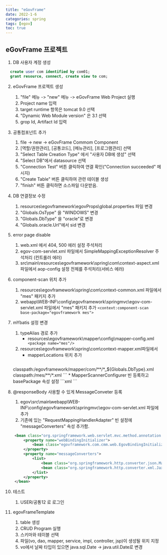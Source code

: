```yaml
---
title: "eGovFrame"
date: 2022-1-6
categories: spring  
tags: [egov]
toc: true
---
```


## eGovFrame 프로젝트 
1. DB 사용자 계정 생성
```sql
  create user com identified by com01;
  grant resource, connect, create view to com;
```
2. eGovFrame 프로젝트 생성
    1. "file" 메뉴 -> "new" 메뉴 -> eGovFrame Web Project 실행
    2. Project name 입력
    3. target runtime 항목은 tomcat 9.0 선택
    4. "Dynamic Web Module version" 은 3.1 선택
    5. grop Id, Artifact Id 입력

3. 공통컴포넌트 추가
    1. file -> new -> eGovFrame Commom Component
    2. [역할/권한관리], [공통코드], [메뉴관리], [프로그램관리] 선택
    3. "Select Table Creation Type" 에서 "사용자 DB에 생성" 선택
    4. "Select DB"에서 datasource 선택
    5. "Connection Test" 버튼 클릭하여 연결 확인("Connection succeeded" 메시지)
    6. "Create Table" 버튼 클릭하여 관련 테이블 생성
    7. "finish" 버튼 클릭하면 소스파일 다운받음.

4. DB 연결정보 수정
    1. resources\egovframework\egovProps\global.properties 파일 변경
    1. "Globals.OsType" 을 "WINDOWS" 변경
    2. "Globals.DbType" 을 "oracle"로 변경
    2. "Globals.oracle.Url"에서 sid  변경

5. error page disable
    1. web.xml 에서 404, 500 에러 설정 주석처리
    2. egov-com-servlet.xml 파일에서 SimpleMappingExceptionResolver 주석처리 (컨트롤러 에러)
    3. src\main\resources\egovframework\spring\com\context-aspect.xml 파일에서 aop-config 설정 전체를 주석처리(서비스 에러)

6. component-scan 위치 추가
    1. resources\egovframework\spring\com\context-common.xml 파일에서 "mes" 패키지 추가
    2. webapp\WEB-INF\config\egovframework\springmvc\egov-com-servlet.xml 파일에서 "mes" 패키지 추가
    `<context:component-scan base-package="egovframework mes">`

7. mYbatis 설정 변경
    1. typeAlias 경로 추가 
        * resources\egovframework\mapper\config\mapper-config.xml
        `		<package name="mes"/> `
    2.  resources\egovframework\spring\com\context-mapper.xml파일에서  
        * mapperLocations 위치 추가 
        ```xml
      <list>
				<value>classpath:/egovframework/mapper/com/**/*_${Globals.DbType}.xml</value>
				<value>classpath:/mes/**/*.xml</value>
			</list>
        ```
        * MapperScannerConfigurer 빈 등록하고 basePackage 속성 설정
      ```xml
      <bean class="org.mybatis.spring.mapper.MapperScannerConfigurer">
        <property name="basePackage" value="mes.**.dao" />
      </bean>
      ```

8. @responseBody 사용할 수 있게 MessageConveter 등록
    1. egov\src\main\webapp\WEB-INF\config\egovframework\springmvc\egov-com-servlet.xml 파일에 추가
    2. 기존에 있는 "RequestMappingHandlerAdapter" 빈 설정에 "messageConverters" 속성 추가함.
```xml
	<bean class="org.springframework.web.servlet.mvc.method.annotation.RequestMappingHandlerAdapter">
		<property name="webBindingInitializer">
			<bean class="egovframework.com.cmm.web.EgovBindingInitializer" />
		</property>
		<property name="messageConverters">
	        <list>
	            <bean class="org.springframework.http.converter.json.MappingJackson2HttpMessageConverter" />
	            <bean class="org.springframework.http.converter.xml.Jaxb2RootElementHttpMessageConverter" />
	        </list>
    	</property>
	</bean>
```

10. 테스트
    1. USER/공통12 로 로그인

9. egovFrameTemplate
    1. table 생성
    2. CRUD Program 실행
    3. 스키마와 테이블 선택
    4. 파일(vo, dao, mapper, service, impl, controller, jsp)이 생성될 위치 지정
    5. vo에서 날짜 타입이 있으면 java.sql.Date -> java.util.Date로 변경

